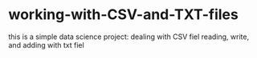 # working-with-CSV-and-TXT-files
this is a simple data science project:
dealing with CSV fiel
reading, write, and adding with txt fiel
